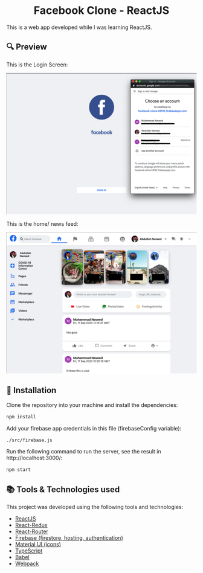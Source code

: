 <h1 align="center">
    Facebook Clone - ReactJS
</h1>

This is a web app developed while I was learning ReactJS.

## :mag: Preview

This is the Login Screen:

![Login](src/theme/assets/LoginDemo.png)

This is the home/ news feed:

![Home](src/theme/assets/FeedDemo.png)

## :rocket: Installation

Clone the repository into your machine and install the dependencies:

```bash
npm install
```

Add your firebase app credentials in this file (firebaseConfig variable):

```bash
./src/firebase.js
```

Run the following command to run the server, see the result in http://localhost:3000/:

```bash
npm start
```

## :books: Tools & Technologies used

This project was developed using the following tools and technologies:

- [ReactJS](https://reactjs.org/)
- [React-Redux](https://react-redux.js.org/)
- [React-Router](https://reactrouter.com/)
- [Firebase (firestore, hosting, authentication)](https://firebase.google.com/)
- [Material UI (icons)](https://material-ui.com/)
- [TypeScript](https://www.typescriptlang.org/)
- [Babel](https://babeljs.io/)
- [Webpack](https://webpack.js.org/)
